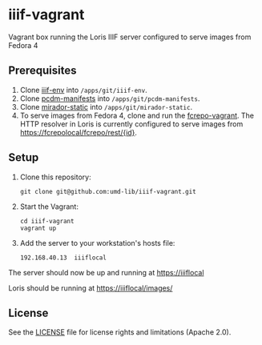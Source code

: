 # iiif-vagrant

Vagrant box running the Loris IIIF server configured to serve
images from Fedora 4

## Prerequisites

1. Clone [iiif-env] into `/apps/git/iiif-env`.
2. Clone [pcdm-manifests] into `/apps/git/pcdm-manifests`.
3. Clone [mirador-static] into `/apps/git/mirador-static`.
4. To serve images from Fedora 4, clone and run the
   [fcrepo-vagrant]. The HTTP resolver in Loris is currently
   configured to serve images from
   <https://fcrepolocal/fcrepo/rest/{id}>.
   
## Setup

1. Clone this repository:

   ```
   git clone git@github.com:umd-lib/iiif-vagrant.git
   ```

2. Start the Vagrant:

   ```
   cd iiif-vagrant
   vagrant up
   ```

4. Add the server to your workstation's hosts file:

   ```
   192.168.40.13  iiiflocal
   ```

The server should now be up and running at <https://iiiflocal>

Loris should be running at <https://iiiflocal/images/>

[iiif-env]: https://bitbucket.org/umd-lib/iiif-env
[pcdm-manifests]: https://github.com/umd-lib/pcdm-manifests
[mirador-static]: https://github.com/umd-lib/mirador-static
[fcrepo-vagrant]: https://github.com/umd-lib/fcrepo-vagrant

## License

See the [LICENSE](LICENSE.md) file for license rights and limitations (Apache 2.0).

